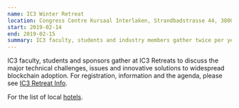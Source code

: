 ```yaml
---
name: IC3 Winter Retreat
location: Congress Centre Kursaal Interlaken, Strandbadstrasse 44, 3800 Interlaken, Switzerland
start: 2019-02-14
end: 2019-02-15
summary: IC3 faculty, students and industry members gather twice per year to discuss the major technical challenges and innovative solutions to widespread blockchain adoption.
---
```


IC3 faculty, students and sponsors gather at IC3 Retreats to discuss the major technical challenges, issues and innovative solutions to widespread blockchain adoption. For registration, information and the agenda, please see [IC3 Retreat Info](../files/retreat/IC3.website.2019.Winter.Retreat.pdf).

For the list of local [hotels](../files/retreat/IC3.Winter.Retreat.Hotel.List.pdf). 
